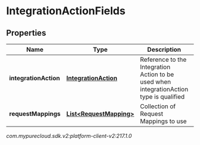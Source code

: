 # IntegrationActionFields


## Properties

| Name | Type | Description | Notes |
| ------------ | ------------- | ------------- | ------------- |
| **integrationAction** | [**IntegrationAction**](IntegrationAction) | Reference to the Integration Action to be used when integrationAction type is qualified |  [optional] |
| **requestMappings** | [**List&lt;RequestMapping&gt;**](RequestMapping) | Collection of Request Mappings to use |  [optional] |




_com.mypurecloud.sdk.v2:platform-client-v2:217.1.0_
